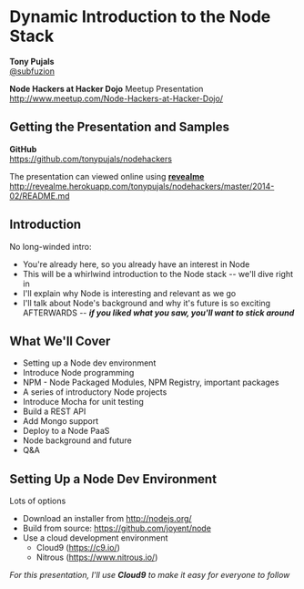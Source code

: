 <!-- revealme options
title: Node Hackers at Hacker Dojo - Dynamic Introduction to the Node stack
theme: default
transition: concave
horizOnly: false
-->

Dynamic Introduction to the Node Stack
======================================

**Tony Pujals**  
[@subfuzion](https://twitter.com/subfuzion)

**Node Hackers at Hacker Dojo** Meetup Presentation  
http://www.meetup.com/Node-Hackers-at-Hacker-Dojo/

Getting the Presentation and Samples
------------------------------------

**GitHub**  
https://github.com/tonypujals/nodehackers

The presentation can viewed online using **[revealme](https://github.com/yanatan16/revealme)**  
http://revealme.herokuapp.com/tonypujals/nodehackers/master/2014-02/README.md

Introduction
------------

No long-winded intro:

 * You're already here, so you already have an interest in Node
 * This will be a whirlwind introduction to the Node stack -- we'll dive right in
 * I'll explain why Node is interesting and relevant as we go
 * I'll talk about Node's background and why it's future is so exciting AFTERWARDS -- ***if you liked what you saw, you'll want to stick around***

What We'll Cover
----------------
 * Setting up a Node dev environment
 * Introduce Node programming
 * NPM - Node Packaged Modules, NPM Registry, important packages
 * A series of introductory Node projects
 * Introduce Mocha for unit testing
 * Build a REST API
 * Add Mongo support
 * Deploy to a Node PaaS
 * Node background and future
 * Q&A


Setting Up a Node Dev Environment
---------------------------------

Lots of options

 * Download an installer from http://nodejs.org/
 * Build from source: https://github.com/joyent/node
 * Use a cloud development environment
    * Cloud9 (https://c9.io/)
    * Nitrous (https://www.nitrous.io/)

*For this presentation, I'll use*  ***Cloud9***  *to make it easy for everyone to follow*

